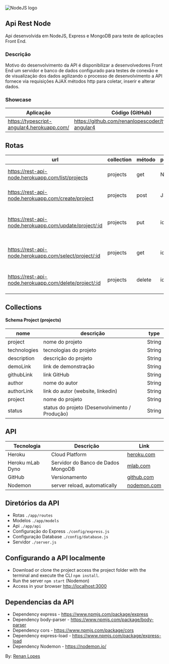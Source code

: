 ![NodeJS logo](http://cfile10.uf.tistory.com/image/1973644A5149370931E7E6)

## Api Rest Node

Api desenvolvida em NodeJS, Express e MongoDB para teste de aplicações Front End.

### Descrição

Motivo do desenvolvimento da API é disponibilizar a desenvolvedores Front End um servidor e banco de dados configurado para testes de conexão e de visualização dos dados agilizando o processo de desenvolvimento a API fornece via requisições AJAX métodos http para coletar, inserir e alterar dados.

### Showcase

| Aplicação | Código (GitHub) |
| ------ | ------ |
|https://typescript-angular4.herokuapp.com/ | https://github.com/renanlopescoder/typescript-angular4 |

## Rotas

| url | collection | método | parâmetros | retorno | ação |
| ------ | ------ | ------ | ------ | ------ | ------ | 
| https://rest-api-node.herokuapp.com/list/projects | projects | get | Não Possui | JSON com Array | Pega lista de projetos no banco |
| https://rest-api-node.herokuapp.com/create/project | projects | post | JSON | JSON | adiciona JSON ao banco |
| https://rest-api-node.herokuapp.com/update/project/:id | projects | put | id, JSON | atualiza o documento com dados do JSON enviado |
| https://rest-api-node.herokuapp.com/select/project/:id | projects | get | id | JSON | retorna o documento com id enviado |
| https://rest-api-node.herokuapp.com/delete/project/:id | projects | delete | id | status 200 | Apaga o documento com id enviado |
	
## Collections

#### Schema Project (projects)

| nome | descrição | type |
| ------ | ------ | ------ | 
| project | nome do projeto | String |
| technologies | tecnologias do projeto | String |
| description | descrição do projeto | String |
| demoLink | link de demonstração | String |
| githubLink | link GitHub | String |
| author | nome do autor | String |
| authorLink | link do autor (website, linkedin) | String |
| project | nome do projeto | String |
| status | status do projeto (Desenvolvimento / Produção) | String |

## API

| Tecnologia | Descrição | Link |
| ------ | ------ | ------ |
| Heroku | Cloud Platform | [heroku.com] |
| Heroku mLab Dyno | Servidor do Banco de Dados MongoDB | [mlab.com] |
| GitHub | Versionamento | [github.com] |
| Nodemon | server reload, automatically | [nodemon.com] |

## Diretórios da API

- Rotas ```./app/routes```
- Modelos ```./app/models```
- Api ```./app/api```
- Configuração do Express ```./config/express.js```
- Configuração Database ```./config/database.js```
- Servidor ```./server.js```

## Configurando a API localmente

- Download or clone the project access the project folder with the terminal and execute the CLI <code>npm install</code>.
- Run the server <code>npm start</code> (Nodemon)
- Access in your browser <a href="http://localhost:3000">http://localhost:3000</a>

## Dependencias da API

- Dependency express - <a href="https://www.npmjs.com/package/express">https://www.npmjs.com/package/express</a>
- Dependency body-parser - <a href="https://www.npmjs.com/package/body-parser">https://www.npmjs.com/package/body-parser</a>
- Dependency cors - <a href="https://www.npmjs.com/package/cors">https://www.npmjs.com/package/cors</a>
- Dependency express-load - <a href="https://www.npmjs.com/package/express-load">https://www.npmjs.com/package/express-load</a>
- Dependency Nodemon - <a href="https://nodemon.io/">https://nodemon.io/</a> 

By: <a href="http://renanlopes.com">Renan Lopes</a>

[heroku.com]: <https://www.heroku.com>
[mlab.com]: <https://mlab.com>
[github.com]: <https://www.github.com>
[nodemon.com]: <https://nodemon.io/>
